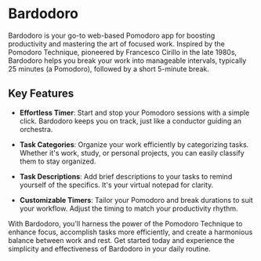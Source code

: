 # Bardodoro

Bardodoro is your go-to web-based Pomodoro app for boosting productivity and mastering the art of focused work. Inspired by the Pomodoro Technique, pioneered by Francesco Cirillo in the late 1980s, Bardodoro helps you break your work into manageable intervals, typically 25 minutes (a Pomodoro), followed by a short 5-minute break.

## Key Features

- **Effortless Timer**: Start and stop your Pomodoro sessions with a simple click. Bardodoro keeps you on track, just like a conductor guiding an orchestra.

- **Task Categories**: Organize your work efficiently by categorizing tasks. Whether it's work, study, or personal projects, you can easily classify them to stay organized.

- **Task Descriptions**: Add brief descriptions to your tasks to remind yourself of the specifics. It's your virtual notepad for clarity.

- **Customizable Timers**: Tailor your Pomodoro and break durations to suit your workflow. Adjust the timing to match your productivity rhythm.

With Bardodoro, you'll harness the power of the Pomodoro Technique to enhance focus, accomplish tasks more efficiently, and create a harmonious balance between work and rest. Get started today and experience the simplicity and effectiveness of Bardodoro in your daily routine.
